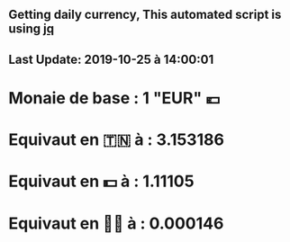 ## Getting daily currency, This automated script is using [jq](https://stedolan.github.io/jq/)
## Last Update:  2019-10-25 à 14:00:01
 # Monaie de base : 1 "EUR" 💶 
 # Equivaut en 🇹🇳 à :  3.153186 
 # Equivaut en 💵 à : 1.11105
 # Equivaut en 🐱‍💻 à :  0.000146
